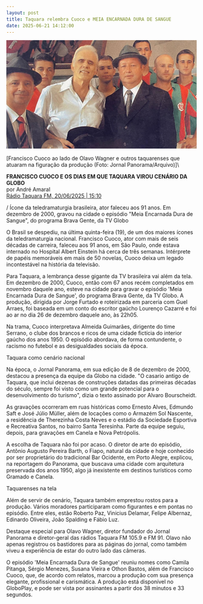 ```yaml
---
layout: post
title: Taquara relembra Cuoco e MEIA ENCARNADA DURA DE SANGUE
date: 2025-06-21 14:12:00
---
```

![](/uploads/cuoco-taquara.jpg)

\[Francisco Cuoco ao lado de Olavo Wagner e outros taquarenses que atuaram na figuração da produção (Foto: Jornal Panorama/Arquivo)]\

**FRANCISCO CUOCO E OS DIAS EM QUE TAQUARA VIROU CENÁRIO DA GLOBO**\
por André Amaral\
[Rádio Taquara FM, 20/06/2025 | 15:10](https://www.radiotaquara.com.br/novo/francisco-cuoco-e-os-dias-em-que-taquara-virou-cenario-da-globo/)

[](https://www.radiotaquara.com.br/novo/francisco-cuoco-e-os-dias-em-que-taquara-virou-cenario-da-globo/)/ Ícone da teledramaturgia brasileira, ator faleceu aos 91 anos. Em dezembro de 2000, gravou na cidade o episódio "Meia Encarnada Dura de Sangue", do programa Brava Gente, da TV Globo



O Brasil se despediu, na última quinta-feira (19), de um dos maiores ícones da teledramaturgia nacional. Francisco Cuoco, ator com mais de seis décadas de carreira, faleceu aos 91 anos, em São Paulo, onde estava internado no Hospital Albert Einstein há cerca de três semanas. Intérprete de papéis memoráveis em mais de 50 novelas, Cuoco deixa um legado incontestável na história da televisão.

Para Taquara, a lembrança desse gigante da TV brasileira vai além da tela. Em dezembro de 2000, Cuoco, então com 67 anos recém completados em novembro daquele ano, esteve na cidade para gravar o episódio 'Meia Encarnada Dura de Sangue', do programa Brava Gente, da TV Globo. A produção, dirigida por Jorge Furtado e roteirizada em parceria com Guel Arraes, foi baseada em um conto do escritor gaúcho Lourenço Cazarré e foi ao ar no dia 26 de dezembro daquele ano, às 22h05.

Na trama, Cuoco interpretava Almeida Guimarães, dirigente do time Serrano, o clube dos brancos e ricos de uma cidade fictícia do interior gaúcho dos anos 1950. O episódio abordava, de forma contundente, o racismo no futebol e as desigualdades sociais da época.

Taquara como cenário nacional

Na época, o Jornal Panorama, em sua edição de 8 de dezembro de 2000, destacou a presença da equipe da Globo na cidade. "O casario antigo de Taquara, que inclui dezenas de construções datadas das primeiras décadas do século, sempre foi visto como um grande potencial para o desenvolvimento do turismo", dizia o texto assinado por Alvaro Bourscheidt.

As gravações ocorreram em ruas históricas como Ernesto Alves, Edmundo Saft e José Júlio Müller, além de locações como o Armazém Sol Nascente, a residência de Therezinha Costa Neves e o estádio da Sociedade Esportiva e Recreativa Santos, no bairro Santa Teresinha. Parte da equipe seguiu, depois, para gravações em Canela e Nova Petrópolis.

A escolha de Taquara não foi por acaso. O diretor de arte do episódio, Antônio Augusto Pereira Barth, o Fiapo, natural da cidade e hoje conhecido por ser proprietário do tradicional Bar Ocidente, em Porto Alegre, explicou, na reportagem do Panorama, que buscava uma cidade com arquitetura preservada dos anos 1950, algo já inexistente em destinos turísticos como Gramado e Canela.

Taquarenses na tela

Além de servir de cenário, Taquara também emprestou rostos para a produção. Vários moradores participaram como figurantes e em pontas no episódio. Entre eles, estão Roberto Paz, Vinicius Delamar, Felipe Albernaz, Edinardo Oliveira, João Spalding e Fábio Luz.

Destaque especial para Olavo Wagner, diretor fundador do Jornal Panorama e diretor-geral das rádios Taquara FM 105.9 e FM 91. Olavo não apenas registrou os bastidores para as páginas do jornal, como também viveu a experiência de estar do outro lado das câmeras.

O episódio 'Meia Encarnada Dura de Sangue' reuniu nomes como Camila Pitanga, Sérgio Menezes, Susana Vieira e Othon Bastos, além de Francisco Cuoco, que, de acordo com relatos, marcou a produção com sua presença elegante, profissional e carismática. A produção está disponível no GloboPlay, e pode ser vista por assinantes a partir dos 38 minutos e 33 segundos.

